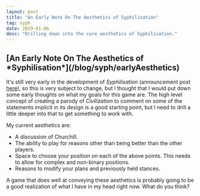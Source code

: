 ```yaml
---
layout: post
title: "An Early Note On The Aesthetics of Syphilisation"
tag: syph
date: 2019-01-06
desc: "Drilling down into the core aesthetics of Syphilisation."
---
```

<h2>[An Early Note On The Aesthetics of *Syphilisation*](/blog/syph/earlyAesthetics)</h2>

It's still very early in the development of *Syphilisation* (announcement post [here](/blog/syph/announce)), so this is very subject to change, but I thought that I would put down some early thoughts on what my goals for this game are. The high level concept of creating a parody of *Civilization* to comment on some of the statements implicit in its design is a good starting point, but I need to drill a little deeper into that to get something to work with.


My current aesthetics are:
- A discussion of Churchill.
- The ability to play for reasons other than being better than the other players.
- Space to choose your position on each of the above points. This needs to allow for complex and non-binary positions.
- Reasons to modify your plans and previously held stances.



A game that does well at conveying these aesthetics is probably going to be a good realization of what I have in my head right now. What do you think?


